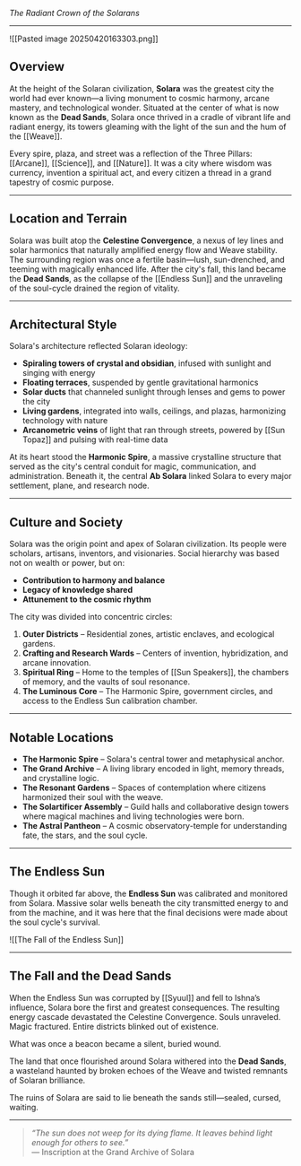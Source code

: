 *The Radiant Crown of the Solarans*

---
![[Pasted image 20250420163303.png]]
## Overview  
At the height of the Solaran civilization, **Solara** was the greatest city the world had ever known—a living monument to cosmic harmony, arcane mastery, and technological wonder. Situated at the center of what is now known as the **Dead Sands**, Solara once thrived in a cradle of vibrant life and radiant energy, its towers gleaming with the light of the sun and the hum of the [[Weave]].

Every spire, plaza, and street was a reflection of the Three Pillars: [[Arcane]], [[Science]], and [[Nature]]. It was a city where wisdom was currency, invention a spiritual act, and every citizen a thread in a grand tapestry of cosmic purpose.

---

## Location and Terrain  
Solara was built atop the **Celestine Convergence**, a nexus of ley lines and solar harmonics that naturally amplified energy flow and Weave stability. The surrounding region was once a fertile basin—lush, sun-drenched, and teeming with magically enhanced life. After the city's fall, this land became the **Dead Sands**, as the collapse of the [[Endless Sun]] and the unraveling of the soul-cycle drained the region of vitality.

---

## Architectural Style  
Solara's architecture reflected Solaran ideology:

- **Spiraling towers of crystal and obsidian**, infused with sunlight and singing with energy
- **Floating terraces**, suspended by gentle gravitational harmonics
- **Solar ducts** that channeled sunlight through lenses and gems to power the city
- **Living gardens**, integrated into walls, ceilings, and plazas, harmonizing technology with nature
- **Arcanometric veins** of light that ran through streets, powered by [[Sun Topaz]] and pulsing with real-time data

At its heart stood the **Harmonic Spire**, a massive crystalline structure that served as the city's central conduit for magic, communication, and administration. Beneath it, the central **Ab Solara** linked Solara to every major settlement, plane, and research node.

---

## Culture and Society  
Solara was the origin point and apex of Solaran civilization. Its people were scholars, artisans, inventors, and visionaries. Social hierarchy was based not on wealth or power, but on:

- **Contribution to harmony and balance**
- **Legacy of knowledge shared**
- **Attunement to the cosmic rhythm**

The city was divided into concentric circles:

1. **Outer Districts** – Residential zones, artistic enclaves, and ecological gardens.
2. **Crafting and Research Wards** – Centers of invention, hybridization, and arcane innovation.
3. **Spiritual Ring** – Home to the temples of [[Sun Speakers]], the chambers of memory, and the vaults of soul resonance.
4. **The Luminous Core** – The Harmonic Spire, government circles, and access to the Endless Sun calibration chamber.

---

## Notable Locations

- **The Harmonic Spire** – Solara's central tower and metaphysical anchor.
- **The Grand Archive** – A living library encoded in light, memory threads, and crystalline logic.
- **The Resonant Gardens** – Spaces of contemplation where citizens harmonized their soul with the weave.
- **The Solartificer Assembly** – Guild halls and collaborative design towers where magical machines and living technologies were born.
- **The Astral Pantheon** – A cosmic observatory-temple for understanding fate, the stars, and the soul cycle.

---

## The Endless Sun  
Though it orbited far above, the **Endless Sun** was calibrated and monitored from Solara. Massive solar wells beneath the city transmitted energy to and from the machine, and it was here that the final decisions were made about the soul cycle's survival.

![[The Fall of the Endless Sun]]

---

## The Fall and the Dead Sands  
When the Endless Sun was corrupted by [[Syuul]] and fell to Ishna’s influence, Solara bore the first and greatest consequences. The resulting energy cascade devastated the Celestine Convergence. Souls unraveled. Magic fractured. Entire districts blinked out of existence.

What was once a beacon became a silent, buried wound.

The land that once flourished around Solara withered into the **Dead Sands**, a wasteland haunted by broken echoes of the Weave and twisted remnants of Solaran brilliance.

The ruins of Solara are said to lie beneath the sands still—sealed, cursed, waiting.

---

> _“The sun does not weep for its dying flame. It leaves behind light enough for others to see.”_  
> — Inscription at the Grand Archive of Solara
